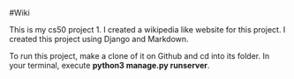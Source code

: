 #Wiki

This is my cs50 project 1. I created a wikipedia like website for this project.
I created this project using Django and Markdown. 

To run this project, make a clone of it on Github and cd into its folder.
In your terminal, execute **python3 manage.py runserver**.

